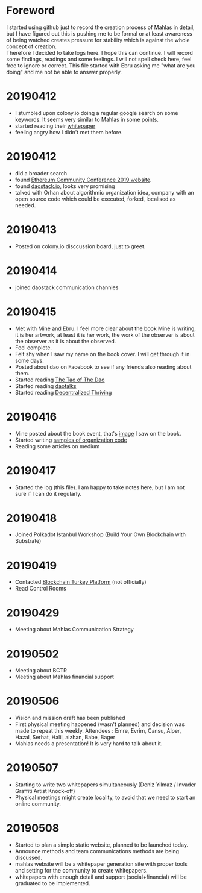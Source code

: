 # Foreword 

I started using github just to record the creation process of Mahlas in detail, but I have figured out this is pushing me to be formal or at least awareness of being watched creates pressure for stability which is against the whole concept of creation.  
Therefore I decided to take logs here. I hope this can continue. I will record some findings, readings  and some feelings. I will not spell check here, feel free to ignore or correct. This file started with Ebru asking me "what are you doing" and me not be able to answer properly.


# 20190412

* I stumbled upon colony.io doing a regular google search on some keywords. It seems very similar to Mahlas in some points.
* started reading their [whitepaper](https://colony.io/whitepaper.pdf)
* feeling angry how I didn't met them before.

# 20190412

* did a broader search
* found [Ethereum Community Conference 2019 website](https://ethcc.io/).
* found [daostack.io](https://daostack.io/), looks very promising
* talked with Orhan about algorithmic organization idea, company with an open source code which could be executed, forked, localised as needed.

# 20190413

* Posted on colony.io disccussion board, just to greet.

# 20190414
* joined daostack communication channles

# 20190415

* Met with Mine and Ebru. I feel more clear about the book Mine is writing, it is her artwork, at least it is her work, the work of the observer is about the observer as it is about the observed.
* Feel complete.
* Felt shy when I saw my name on the book cover. I will get through it in some days.
* Posted about dao on Facebook to see if any friends also reading about them.
* Started reading [The Tao of The Dao](https://guide.taoofthedao.org/)
* Started reading [daotalks](https://daotalk.org)
* Started reading [Decentralized Thriving](https://daostack.io/ebook/decentralized_thriving.pdf)

# 20190416

* Mine posted about the book event, that's [image](https://www.facebook.com/events/2342962532590156/) I saw on the book.
* Started writing [samples of organization code](/xtra/OrganizationCodes.md)
* Reading some articles on medium

# 20190417

* Started the log (this file). I am happy to take notes here, but I am not sure if I can do it regularly.

# 20190418

* Joined Polkadot Istanbul Workshop (Build Your Own Blockchain with Substrate)

# 20190419

* Contacted [Blockchain Turkey Platform](https://bctr.org/en/) (not officially)
* Read Control Rooms

# 20190429

* Meeting about Mahlas Communication Strategy

# 20190502

* Meeting about BCTR
* Meeting about Mahlas financial support

# 20190506

* Vision and mission draft has been published
* First physical meeting happened (wasn't planned) and decision was made to repeat this weekly. Attendees : Emre, Evrim, Cansu, Alper, Hazal, Serhat, Halil, aizhan, Babe, Bager
* Mahlas needs a presentation! It is very hard to talk about it.

# 20190507

* Starting to write two whitepapers simultaneously (Deniz Yılmaz / Invader Graffiti Artist Knock-off)
* Physical meetings might create locality, to avoid that we need to start an online community.

# 20190508

* Started to plan a simple static website, planned to be launched today.
* Announce methods and team communications methods are being discussed.
* mahlas website will be a whitepaper generation site with proper tools and setting for the community to create whitepapers.
* whitepapers with enough detail and support (social+financial) will be graduated to be implemented.
